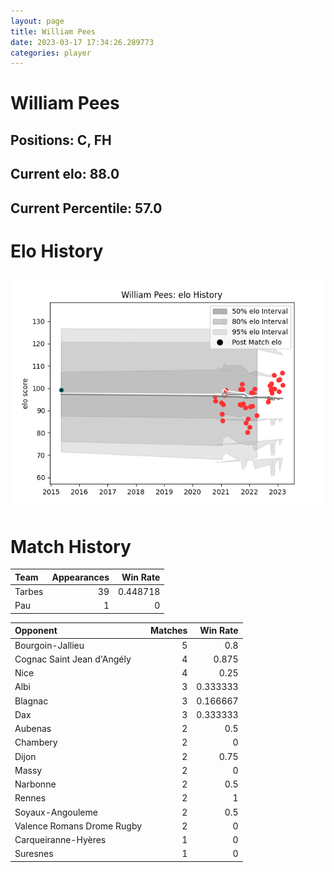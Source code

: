 ```yaml
---  
layout: page  
title: William Pees  
date: 2023-03-17 17:34:26.289773  
categories: player  
---
```

# William Pees

## Positions: C, FH

## Current elo: 88.0

## Current Percentile: 57.0

# Elo History


![elo history](history_WilliamPees.png)
# Match History


| Team   |   Appearances |   Win Rate |
|:-------|--------------:|-----------:|
| Tarbes |            39 |   0.448718 |
| Pau    |             1 |   0        |

| Opponent                   |   Matches |   Win Rate |
|:---------------------------|----------:|-----------:|
| Bourgoin-Jallieu           |         5 |   0.8      |
| Cognac Saint Jean d'Angély |         4 |   0.875    |
| Nice                       |         4 |   0.25     |
| Albi                       |         3 |   0.333333 |
| Blagnac                    |         3 |   0.166667 |
| Dax                        |         3 |   0.333333 |
| Aubenas                    |         2 |   0.5      |
| Chambery                   |         2 |   0        |
| Dijon                      |         2 |   0.75     |
| Massy                      |         2 |   0        |
| Narbonne                   |         2 |   0.5      |
| Rennes                     |         2 |   1        |
| Soyaux-Angouleme           |         2 |   0.5      |
| Valence Romans Drome Rugby |         2 |   0        |
| Carqueiranne-Hyères        |         1 |   0        |
| Suresnes                   |         1 |   0        |